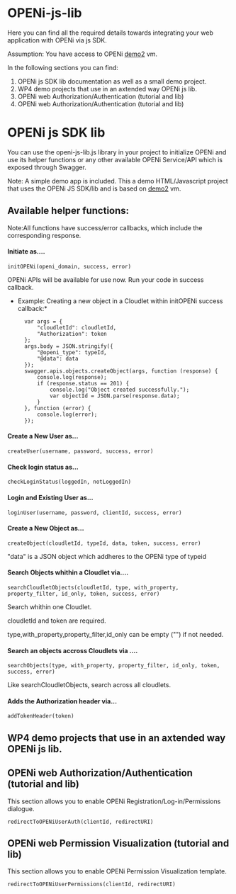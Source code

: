 OPENi-js-lib
============
Here you can find all the required details towards integrating your web application with OPENi via js SDK. 

Assumption: You have access to OPENi [demo2](https://demo2.openi-ict.eu) vm. 


In the following sections you can find:
 
1. OPENi js SDK lib documentation as well as a small demo project. 
1. WP4 demo projects that use in an axtended way OPENi js lib. 
1. OPENi web Authorization/Authentication (tutorial and lib) 
1. OPENi web Authorization/Authentication (tutorial and lib) 


# OPENi js SDK lib
 
You can use the openi-js-lib.js library in your project to initialize OPENi and use its helper functions or any other available OPENi Service/API which is 
exposed through Swagger.

Note: A simple demo app is included. This a demo HTML/Javascript project that uses the OPENi JS SDK/lib and is based on [demo2](https://demo2.openi-ict.eu) vm.



## Available helper functions:

Note:All functions have success/error callbacks, which include the corresponding response.

#### Initiate as.... 

```
initOPENi(openi_domain, success, error)
```

 OPENi APIs will be available for use now. Run your code in success callback. 

* Example:
 Creating a new object in a Cloudlet within initOPENi success callback:*



        var args = {
            "cloudletId": cloudletId,
            "Authorization": token
        };
        args.body = JSON.stringify({
            "@openi_type": typeId,
            "@data": data
        });
        swagger.apis.objects.createObject(args, function (response) {
            console.log(response);
            if (response.status == 201) {
                console.log("Object created successfully.");
                var objectId = JSON.parse(response.data);
            }
        }, function (error) {
            console.log(error);
        });


#### Create a New User as...

````
createUser(username, password, success, error)
````

#### Check login status as...

````
checkLoginStatus(loggedIn, notLoggedIn)
````

#### Login and Existing User as...

````
loginUser(username, password, clientId, success, error)
````


#### Create a New Object as...
````
createObject(cloudletId, typeId, data, token, success, error)
````

 "data" is a JSON object which addheres to the OPENi type of typeid


#### Search Objects whithin a Cloudlet via....
```
searchCloudletObjects(cloudletId, type, with_property, property_filter, id_only, token, success, error)
```

 Search whithin one Cloudlet.

 cloudletId and token are required.

 type,with_property,property_filter,id_only can be empty ("") if not needed.


#### Search an objects accross Cloudlets via ....
````
searchObjects(type, with_property, property_filter, id_only, token, success, error)
````

 Like searchCloudletObjects, search across all cloudlets.

#### Adds the Authorization header via...
````
addTokenHeader(token)
````



## WP4 demo projects that use in an axtended way OPENi js lib. 


## OPENi web Authorization/Authentication (tutorial and lib)

This section allows you to enable OPENi Registration/Log-in/Permissions dialogue.

````
redirectToOPENiUserAuth(clientId, redirectURI)
````

## OPENi web Permission Visualization (tutorial and lib) 

This section allows you to enable OPENi Permission Visualization template.

````
redirectToOPENiUserPermissions(clientId, redirectURI)
````
